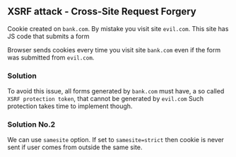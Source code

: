 ## XSRF attack - Cross-Site Request Forgery

Cookie created on `bank.com`.
By mistake you visit site `evil.com`. This site has JS code that submits a form
<form action="https://bank.com/pay" to `bank.com`

Browser sends cookies every time you visit site `bank.com` even if the form was
submitted from `evil.com`.

### Solution
To avoid this issue, all forms generated by `bank.com` must have,
a so called `XSRF protection token`, that cannot be generated by `evil.com`
Such protection takes time to implement though.

### Solution No.2
We can use `samesite` option. If set to `samesite=strict`
then cookie is never sent if user comes from outside the same site.
